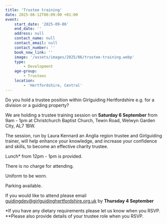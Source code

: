 ```yaml
---
title: 'Trustee training'
date: 2025-06-12T06:09:00 +01:00
event:
    start_date: '2025-09-06'
    end_date: ''
    address: null
    contact_name: null
    contact_email: null
    contact_number: ''
    book_now_link: ''
    image: '/assets/images/2025/06/trustee-training.webp'
    type:
        - Development
    age-group:
        - Trustees
    location:
        - 'Hertfordshire, Central'
---
```

Do you hold a trustee position within Girlguiding Hertfordshire e.g. for a division or a guiding property?

We are holding a trustee training session on **Saturday 6 September** from 9am - 1pm at Christchurch Baptist Church, Tewin Road, Welwyn Garden City, AL7 1BW.

The session, run by Laura Kennard an Anglia region trustee and Girlguiding trainer, will help enhance your knowledge, and increase your confidence and skills, to become an effective charity trustee.

Lunch* from 12pm - 1pm is provided.

There is no charge for attending.

Uniform to be worn.

Parking available.

If you would like to attend please email <guidingdev@girlguidinghertfordshire.org.uk> by **Thursday 4 September**

*If you have any dietary requirements please let us know when you RSVP.  
**Please also provide details of your trustee role when you RSVP.
